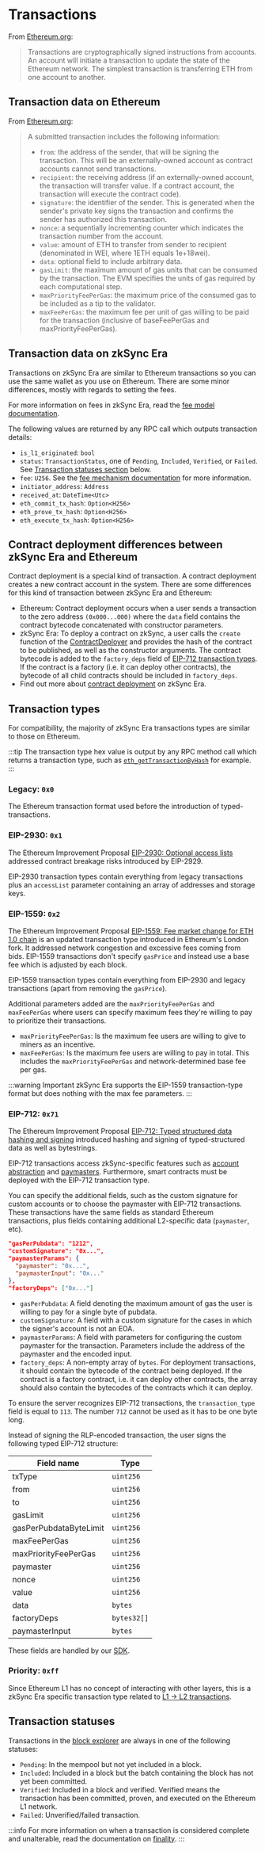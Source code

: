 # Transactions

From [Ethereum.org](https://ethereum.org/en/developers/docs/transactions/):

> Transactions are cryptographically signed instructions from accounts. An account will initiate a transaction to update the state of the Ethereum network. The simplest transaction is transferring ETH from one account to another. 

## Transaction data on Ethereum

From [Ethereum.org](https://ethereum.org/en/developers/docs/transactions/):

> A submitted transaction includes the following information:
>  - `from`: the address of the sender, that will be signing the transaction. This will be an externally-owned account as contract accounts cannot send transactions.
>  - `recipient`: the receiving address (if an externally-owned account, the transaction will transfer value. If a contract account, the transaction will execute the contract code).
>  - `signature`: the identifier of the sender. This is generated when the sender's private key signs the transaction and confirms the sender has authorized this transaction.
>  - `nonce`: a sequentially incrementing counter which indicates the transaction number from the account.
>  - `value`: amount of ETH to transfer from sender to recipient (denominated in WEI, where 1ETH equals 1e+18wei).
>  - `data`: optional field to include arbitrary data.
>  - `gasLimit`: the maximum amount of gas units that can be consumed by the transaction. The EVM specifies the units of gas required by each computational step.
>  - `maxPriorityFeePerGas`: the maximum price of the consumed gas to be included as a tip to the validator.
>  - `maxFeePerGas`: the maximum fee per unit of gas willing to be paid for the transaction (inclusive of baseFeePerGas and maxPriorityFeePerGas).

## Transaction data on zkSync Era

Transactions on zkSync Era are similar to Ethereum transactions so you can use the same wallet as you use on Ethereum. There are some minor differences, mostly with regards to setting the fees.

For more information on fees in zkSync Era, read the [fee model documentation](./fee-model).

The following values are returned by any RPC call which outputs transaction details:

- `is_l1_originated`: `bool`
- `status`: `TransactionStatus`, one of `Pending`, `Included`, `Verified`, or `Failed`. See [Transaction statuses section](#transaction-statuses) below.
- `fee`: `U256`. See the [fee mechanism documentation](./fee-model.md) for more information.
- `initiator_address`: `Address`
- `received_at`: `DateTime<Utc>`
- `eth_commit_tx_hash`: `Option<H256>`
- `eth_prove_tx_hash`: `Option<H256>`
- `eth_execute_tx_hash`: `Option<H256>`

## Contract deployment differences between zkSync Era and Ethereum

Contract deployment is a special kind of transaction. A contract deployment creates a new contract account in the system. There are some differences for this kind of transaction between zkSync Era and Ethereum:

- Ethereum: Contract deployment occurs when a user sends a transaction to the zero address `(0x000...000)` where the `data` field contains the contract bytecode concatenated with constructor parameters.
- zkSync Era: To deploy a contract on zkSync, a user calls the `create` function of the [ContractDeployer](../../architecture/contracts/system-contracts.md#contractdeployer) and provides the hash of the contract to be published, as well as the constructor arguments. The contract bytecode is added to the `factory_deps` field of [EIP-712 transaction types](#eip-712-0x71). If the contract is a factory (i.e. it can deploy other contracts), the bytecode of all child contracts should be included in `factory_deps`.
- Find out more about [contract deployment](../../architecture/contracts/contract-development.md) on zkSync Era.

## Transaction types

For compatibility, the majority of zkSync Era transactions types are similar to those on Ethereum.

:::tip
The transaction type hex value is output by any RPC method call which returns a transaction type, such as [`eth_getTransactionByHash`](https://ethereum.github.io/execution-apis/api-documentation/) for example.
:::

### Legacy: `0x0`

The Ethereum transaction format used before the introduction of typed-transactions.

### EIP-2930: `0x1`

The Ethereum Improvement Proposal [EIP-2930: Optional access lists](https://eips.ethereum.org/EIPS/eip-2930) addressed contract breakage risks introduced by EIP-2929. 

EIP-2930 transaction types contain everything from legacy transactions plus an `accessList` parameter containing an array of addresses and storage keys.

### EIP-1559: `0x2`

The Ethereum Improvement Proposal [EIP-1559: Fee market change for ETH 1.0 chain](https://eips.ethereum.org/EIPS/eip-1559) is an updated transaction type introduced in Ethereum's London fork. It addressed network congestion and excessive fees coming from bids. EIP-1559 transactions don't specify `gasPrice` and instead use a base fee which is adjusted by each block.

EIP-1559 transaction types contain everything from EIP-2930 and legacy transactions (apart from removing the `gasPrice`). 

Additional parameters added are the `maxPriorityFeePerGas` and `maxFeePerGas` where users can specify maximum fees they're willing to pay to prioritize their transactions.

- `maxPriorityFeePerGas`: Is the maximum fee users are willing to give to miners as an incentive.
- `maxFeePerGas`: Is the maximum fee users are willing to pay in total. This includes the `maxPriorityFeePerGas` and network-determined base fee per gas.

:::warning Important
zkSync Era supports the EIP-1559 transaction-type format but does nothing with the max fee parameters.
:::

### EIP-712: `0x71`

The Ethereum Improvement Proposal [EIP-712: Typed structured data hashing and signing](https://eips.ethereum.org/EIPS/eip-712) introduced hashing and signing of typed-structured data as well as bytestrings. 

EIP-712 transactions access zkSync-specific features such as [account abstraction](../aa.md) and [paymasters](../../../dev/tutorials/custom-paymaster-tutorial.md). Furthermore, smart contracts must be deployed with the EIP-712 transaction type.

You can specify the additional fields, such as the custom signature for custom accounts or to choose the paymaster with EIP-712 transactions. These transactions have the same fields as standard Ethereum transactions, plus fields containing additional L2-specific data (`paymaster`, etc).

```json
"gasPerPubdata": "1212",
"customSignature": "0x...",
"paymasterParams": {
  "paymaster": "0x...",
  "paymasterInput": "0x..."
},
"factoryDeps": ["0x..."]
```

- `gasPerPubdata`: A field denoting the maximum amount of gas the user is willing to pay for a single byte of pubdata.
- `customSignature`: A field with a custom signature for the cases in which the signer's account is not an EOA.
- `paymasterParams`: A field with parameters for configuring the custom paymaster for the transaction. Parameters include the address of the paymaster and the encoded input.
- `factory_deps`: A non-empty array of `bytes`. For deployment transactions, it should contain the bytecode of the contract being deployed. If the contract is a factory contract, i.e. it can deploy other contracts, the array should also contain the bytecodes of the contracts which it can deploy.

To ensure the server recognizes EIP-712 transactions, the `transaction_type` field is equal to `113`. The number `712` cannot be used as it has to be one byte long.

Instead of signing the RLP-encoded transaction, the user signs the following typed EIP-712 structure:

| Field name             | Type        |
| ---------------------- | ----------- |
| txType                 | `uint256`   |
| from                   | `uint256`   |
| to                     | `uint256`   |
| gasLimit               | `uint256`   |
| gasPerPubdataByteLimit | `uint256`   |
| maxFeePerGas           | `uint256 `  |
| maxPriorityFeePerGas   | `uint256`   |
| paymaster              | `uint256`   |
| nonce                  | `uint256`   |
| value                  | `uint256`   |
| data                   | `bytes`     |
| factoryDeps            | `bytes32[]` |
| paymasterInput         | `bytes`     |

These fields are handled by our [SDK](../../../api/js/features.md).

### Priority: `0xff`

Since Ethereum L1 has no concept of interacting with other layers, this is a zkSync Era specific transaction type related to [L1 -> L2 transactions](../../../dev/how-to/send-transaction-l1-l2.md).

## Transaction statuses

Transactions in the [block explorer](https://explorer.zksync.io/transactions/) are always in one of the following statuses:

- `Pending`: In the mempool but not yet included in a block. 
- `Included`: Included in a block but the batch containing the block has not yet been committed.
- `Verified`: Included in a block and verified. Verified means the transaction has been committed, proven, and executed on the Ethereum L1 network.
- `Failed`: Unverified/failed transaction.

:::info
For more information on when a transaction is considered complete and unalterable, read the documentation on [finality](../finality.md).
:::